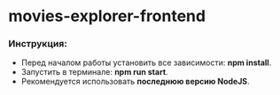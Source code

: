 # movies-explorer-frontend
### Инструкция:
- Перед началом работы установить все зависимости: <b>npm install</b>.
- Запустить в терминале: <b>npm run start</b>.
- Рекомендуется использовать <b>последнюю версию NodeJS</b>.
